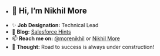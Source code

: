 - <h2>👋 Hi, I’m Nikhil More</h2>
- ✨ **Job Designation:** Technical Lead
- 👀 **Blog:** <a href="https://salesforcehints.blogspot.com/" target="_blank">Salesforce Hints</a>
- 📫 **Reach me on:** <a href="https://twitter.com/morenikhil" target="_blank">@morenikhil</a> or <a href="https://in.linkedin.com/in/nikhil-more" target="_blank">Nikhil More</a> 
- 🌱 **Thought:** Road to success is always under construction!

<!---
nsm704323/nsm704323 is a ✨ special ✨ repository because its `README.md` (this file) appears on your GitHub profile.
You can click the Preview link to take a look at your changes.
--->
